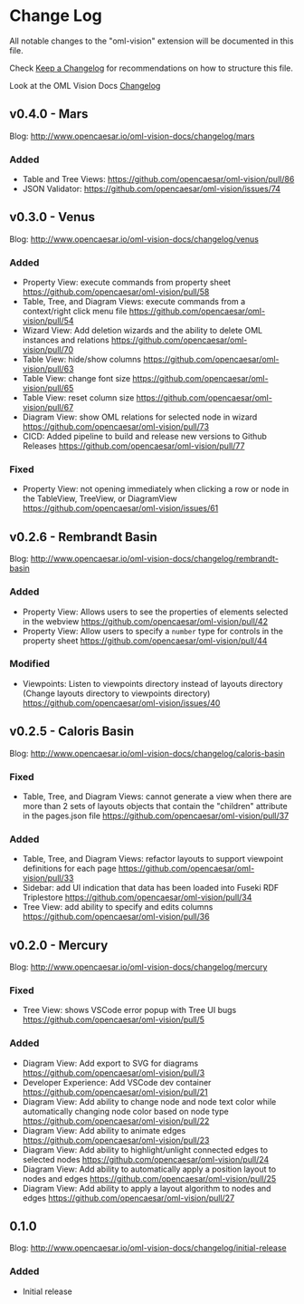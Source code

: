 # Change Log

All notable changes to the "oml-vision" extension will be documented in this file.

Check [Keep a Changelog](http://keepachangelog.com/) for recommendations on how to structure this file.

Look at the OML Vision Docs [Changelog](http://www.opencaesar.io/oml-vision-docs/changelog)

## v0.4.0 - Mars

Blog: http://www.opencaesar.io/oml-vision-docs/changelog/mars

### Added
- Table and Tree Views: https://github.com/opencaesar/oml-vision/pull/86
- JSON Validator: https://github.com/opencaesar/oml-vision/issues/74

## v0.3.0 - Venus

Blog: http://www.opencaesar.io/oml-vision-docs/changelog/venus

### Added
- Property View: execute commands from property sheet https://github.com/opencaesar/oml-vision/pull/58
- Table, Tree, and Diagram Views: execute commands from a context/right click menu file https://github.com/opencaesar/oml-vision/pull/54
- Wizard View: Add deletion wizards and the ability to delete OML instances and relations https://github.com/opencaesar/oml-vision/pull/70
- Table View: hide/show columns https://github.com/opencaesar/oml-vision/pull/63
- Table View: change font size https://github.com/opencaesar/oml-vision/pull/65
- Table View: reset column size https://github.com/opencaesar/oml-vision/pull/67
- Diagram View: show OML relations for selected node in wizard https://github.com/opencaesar/oml-vision/pull/73
- CICD: Added pipeline to build and release new versions to Github Releases https://github.com/opencaesar/oml-vision/pull/77

### Fixed
- Property View: not opening immediately when clicking a row or node in the TableView, TreeView, or DiagramView https://github.com/opencaesar/oml-vision/issues/61


## v0.2.6 - Rembrandt Basin

Blog: http://www.opencaesar.io/oml-vision-docs/changelog/rembrandt-basin

### Added
- Property View: Allows users to see the properties of elements selected in the webview https://github.com/opencaesar/oml-vision/pull/42
- Property View: Allow users to specify a `number` type for controls in the property sheet https://github.com/opencaesar/oml-vision/pull/44

### Modified
- Viewpoints: Listen to viewpoints directory instead of layouts directory (Change layouts directory to viewpoints directory) https://github.com/opencaesar/oml-vision/issues/40

## v0.2.5 - Caloris Basin

Blog: http://www.opencaesar.io/oml-vision-docs/changelog/caloris-basin

### Fixed
- Table, Tree, and Diagram Views: cannot generate a view when there are more than 2 sets of layouts objects that contain the "children" attribute in the pages.json file https://github.com/opencaesar/oml-vision/pull/37

### Added
- Table, Tree, and Diagram Views: refactor layouts to support viewpoint definitions for each page https://github.com/opencaesar/oml-vision/pull/33
- Sidebar: add UI indication that data has been loaded into Fuseki RDF Triplestore https://github.com/opencaesar/oml-vision/pull/34
- Tree View: add ability to specify and edits columns https://github.com/opencaesar/oml-vision/pull/36

## v0.2.0 - Mercury

Blog: http://www.opencaesar.io/oml-vision-docs/changelog/mercury

### Fixed
- Tree View: shows VSCode error popup with Tree UI bugs https://github.com/opencaesar/oml-vision/pull/5

### Added
- Diagram View: Add export to SVG for diagrams https://github.com/opencaesar/oml-vision/pull/3
- Developer Experience: Add VSCode dev container https://github.com/opencaesar/oml-vision/pull/21
- Diagram View: Add ability to change node and node text color while automatically changing node color based on node type https://github.com/opencaesar/oml-vision/pull/22
- Diagram View: Add ability to animate edges https://github.com/opencaesar/oml-vision/pull/23
- Diagram View: Add ability to highlight/unlight connected edges to selected nodes https://github.com/opencaesar/oml-vision/pull/24
- Diagram View: Add ability to automatically apply a position layout to nodes and edges https://github.com/opencaesar/oml-vision/pull/25
- Diagram View: Add ability to apply a layout algorithm to nodes and edges https://github.com/opencaesar/oml-vision/pull/27

## 0.1.0

Blog: http://www.opencaesar.io/oml-vision-docs/changelog/initial-release

### Added
- Initial release